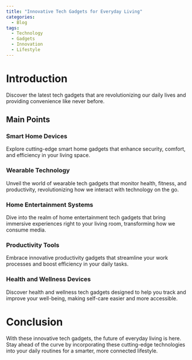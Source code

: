 ```yaml
---
title: "Innovative Tech Gadgets for Everyday Living"
categories:
  - Blog
tags:
  - Technology
  - Gadgets
  - Innovation
  - Lifestyle
---
```


# Introduction
Discover the latest tech gadgets that are revolutionizing our daily lives and providing convenience like never before.

## Main Points
### Smart Home Devices
Explore cutting-edge smart home gadgets that enhance security, comfort, and efficiency in your living space.

### Wearable Technology
Unveil the world of wearable tech gadgets that monitor health, fitness, and productivity, revolutionizing how we interact with technology on the go.

### Home Entertainment Systems
Dive into the realm of home entertainment tech gadgets that bring immersive experiences right to your living room, transforming how we consume media.

### Productivity Tools
Embrace innovative productivity gadgets that streamline your work processes and boost efficiency in your daily tasks.

### Health and Wellness Devices
Discover health and wellness tech gadgets designed to help you track and improve your well-being, making self-care easier and more accessible.

# Conclusion
With these innovative tech gadgets, the future of everyday living is here. Stay ahead of the curve by incorporating these cutting-edge technologies into your daily routines for a smarter, more connected lifestyle.